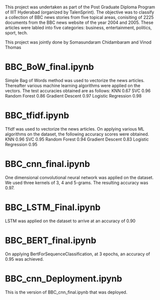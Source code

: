 This project was undertaken as part of the Post Graduate Diploma Program of IIIT Hyderabad (organized by TalenSprint). The objective was to classify a collection of BBC news stories from five topical areas, conisiting of 2225 documents from the BBC news website of the year 2004 and 2005. These articles were labled into five categories:  business, entertainment, politics, sport, tech.

This project was jointly done by Somasundaram Chidambaram and Vinod Thomas

# BBC_BoW_final.ipynb

Simple Bag of Words method was used to vectorize the news articles. Thereafter various machine learning algorithms were applied on the vectors. The test accuracies obtained are as follows: 
KNN 0.67
SVC 0.96
Random Forest 0.86
Gradient Descent 0.97
Logistic Regression 0.98

# BBC_tfidf.ipynb
Tfidf was used to vectorize the news articles. On applying various ML algorithms on the dataset, the following accuracy scores were obtained. 
KNN 0.96
SVC 0.95
Random Forest 0.94
Gradient Descent 0.83
Logistic Regression 0.95

# BBC_cnn_final.ipynb
One dimensional convolutional neural network was applied on the dataset. We used three kernels of 3, 4 and 5-grams. The resulting accuracy was 0.97.

# BBC_LSTM_Final.ipynb
LSTM was applied on the dataset to arrive at an accuracy of 0.90

# BBC_BERT_final.ipynb
On applying BertForSequenceClassification, at 3 epochs, an accuracy of 0.95 was achieved.

# BBC_cnn_Deployment.ipynb
This is the version of BBC_cnn_final.ipynb that was deployed.
